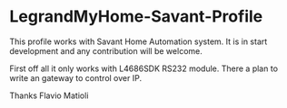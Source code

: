 # LegrandMyHome-Savant-Profile
This profile works with Savant Home Automation system. It is in start development and any contribution will be welcome.

First off all it only works with L4686SDK RS232 module.
There a plan to write an gateway to control over IP.

Thanks
Flavio Matioli
